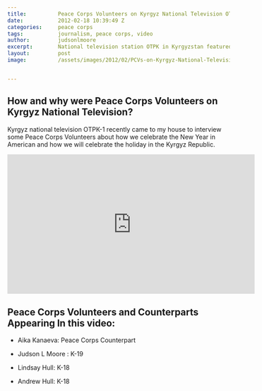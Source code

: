 ```yaml
---
title:			Peace Corps Volunteers on Kyrgyz National Television OTPK
date:			2012-02-18 10:39:49 Z
categories:		peace corps
tags:			journalism, peace corps, video
author:			judsonlmoore
excerpt:		National television station OTPK in Kyrgyzstan featured me and some of my Peace Corps Volunteer colleagues during a story about how Americans celebrate NYE.
layout:			post
image:			/assets/images/2012/02/PCVs-on-Kyrgyz-National-Television-OTPK.jpg


---
```


## How and why were Peace Corps Volunteers on Kyrgyz National Television?

Kyrgyz national television ОТРК-1 recently came to my house to interview some Peace Corps Volunteers about how we celebrate the New Year in American and how we will celebrate the holiday in the Kyrgyz Republic.

<iframe width="560" height="315" src="https://www.youtube.com/embed/pe5f6MfkjYY" frameborder="0" allow="accelerometer; autoplay; encrypted-media; gyroscope; picture-in-picture" allowfullscreen></iframe>

## Peace Corps Volunteers and Counterparts Appearing In this video:

- Aika Kanaeva: Peace Corps Counterpart

- Judson L Moore : K-19

- Lindsay Hull: K-18

- Andrew Hull: K-18
